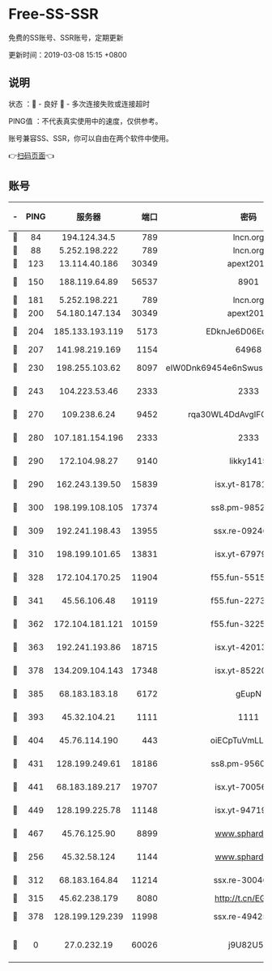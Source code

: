 # Free-SS-SSR

免费的SS账号、SSR账号，定期更新

更新时间：2019-03-08 15:15 +0800

## 说明

状态     ：🙂 - 良好 🙁 - 多次连接失败或连接超时

PING值   ：不代表真实使用中的速度，仅供参考。

账号兼容SS、SSR，你可以自由在两个软件中使用。

👉[扫码页面](https://liesauer.github.io/Free-SS-SSR/)👈

## 账号

|-|PING|服务器|端口|密码|加密方式|区域|
|:----:|:----:|:-----:|-----:|:----:|:----:|:----:|
|🙂|84|194.124.34.5|789|lncn.org|rc4|JP|
|🙂|88|5.252.198.222|789|lncn.org|rc4|JP|
|🙂|123|13.114.40.186|30349|apext2019|chacha20|JP|
|🙂|150|188.119.64.89|56537|8901|aes-256-cfb|RU|
|🙂|181|5.252.198.221|789|lncn.org|rc4|JP|
|🙂|200|54.180.147.134|30349|apext2019|chacha20|KR|
|🙂|204|185.133.193.119|5173|EDknJe6D06EoWDaw|aes-256-cfb|US|
|🙂|207|141.98.219.169|1154|64968|chacha20|US|
|🙂|230|198.255.103.62|8097|eIW0Dnk69454e6nSwuspv9DmS201tQ0D|aes-256-cfb|US|
|🙂|243|104.223.53.46|2333|2333|aes-256-cfb|US|
|🙂|270|109.238.6.24|9452|rqa30WL4DdAvgIFG6Fs3znzTa|aes-256-cfb|FR|
|🙂|280|107.181.154.196|2333|2333|aes-256-cfb|US|
|🙂|290|172.104.98.27|9140|likky1415|aes-256-cfb|JP|
|🙂|290|162.243.139.50|15839|isx.yt-81781713|aes-256-cfb|US|
|🙂|300|198.199.108.105|17374|ss8.pm-98527684|aes-256-cfb|US|
|🙂|309|192.241.198.43|13955|ssx.re-09246977|aes-256-cfb|US|
|🙂|310|198.199.101.65|13831|isx.yt-67979439|aes-256-cfb|US|
|🙂|328|172.104.170.25|11904|f55.fun-55158712|aes-256-cfb|SG|
|🙂|341|45.56.106.48|19119|f55.fun-22731576|aes-256-cfb|US|
|🙂|362|172.104.181.121|10159|f55.fun-32253878|aes-256-cfb|SG|
|🙂|363|192.241.193.86|18715|isx.yt-42013662|aes-256-cfb|US|
|🙂|378|134.209.104.143|17348|isx.yt-85220846|aes-256-cfb|SG|
|🙂|385|68.183.183.18|6172|gEupN|aes-256-cfb|SG|
|🙂|393|45.32.104.21|1111|1111|aes-256-cfb|SG|
|🙂|404|45.76.114.190|443|oiECpTuVmLLxk4Ts|aes-256-cfb|AU|
|🙂|431|128.199.249.61|18186|ss8.pm-95603573|aes-256-cfb|SG|
|🙂|441|68.183.189.217|19707|isx.yt-70056316|aes-256-cfb|SG|
|🙂|449|128.199.225.78|11148|isx.yt-94719488|aes-256-cfb|SG|
|🙂|467|45.76.125.90|8899|www.sphard.com|aes-256-cfb|AU|
|🙂|256|45.32.58.124|1144|www.sphard.com|aes-256-cfb|JP|
|🙂|312|68.183.164.84|11214|ssx.re-30046337|aes-256-cfb|US|
|🙂|315|45.62.238.179|8080|http://t.cn/EGJIyrl|rc4-md5|CA|
|🙁|378|128.199.129.239|11998|ssx.re-49425737|aes-256-cfb|SG|
|🙁|0|27.0.232.19|60026|j9U82U53|xchacha20-ietf-poly1305|HK|
